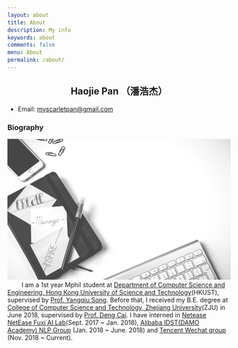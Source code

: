 ```yaml
---
layout: about
title: About
description: My info
keywords: about
comments: false
menu: About
permalink: /about/
---
```

## <center> Haojie Pan （潘浩杰） </center>
* Email: myscarletpan@gmail.com
<!-- * CV: [English][cv_en], [Chinese][cv_cn] (Dec. 2018) -->

### Biography
![background](/images/about/about_background.jpg)
&emsp;&emsp; I am a 1st year Mphil student at [Department of Computer Science and Engineering, Hong Kong University of Science and Technology][hkustcse](HKUST), supervised by [Prof. Yangqiu Song][yqsong]. Before that, I received my B.E. degree at [College of Computer Science and Technology, Zhejiang University][zjucs](ZJU) in June 2018, supervised by [Prof. Deng Cai][dengcai]. I have interned in [Netease NetEase Fuxi AI Lab][fuxi](Sept. 2017 ~ Jan. 2018), [Alibaba IDST(DAMO Academy) NLP Group][alinlp] (Jan. 2018 ~ June. 2018) and [Tencent Wechat group][wechat] (Nov. 2018 ~ Current).

[zjucs]: http://www.cs.zju.edu.cn
[hkust]: http://www.ust.hk/
[hkustcse]: http://www.cse.ust.hk/
[yqsong]: https://www.cse.ust.hk/~yqsong/
[dengcai]: http://dengcai.zjulearning.org:8081
[netease]: http://game.163.com/en/
[cv_en]: /docs/cv_en.pdf
[cv_cn]: /docs/cv_cn.pdf
[fuxi]: https://fuxi.163.com
[alinlp]: https://damo.alibaba.com/labs/language-technology/
[wechat]: https://weixin.qq.com